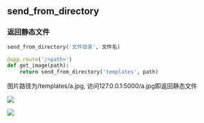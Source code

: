 <!--
 * @Description: 
 * @Version: 1.0
 * @Author: DaLao
 * @Email: dalao_li@163.com
 * @Date: 2021-11-13 19:15:39
 * @LastEditors: dalao
 * @LastEditTime: 2022-04-03 22:39:13
-->

## send_from_directory


### 返回静态文件

```py
send_from_directory('文件目录', 文件名)
```

```py
@app.route('/<path>')
def get_image(path):
    return send_from_directory('templates', path)
```

图片路径为/templates/a.jpg, 访问127.0.0.1:5000/a.jpg即返回静态文件

![](https://cdn.hurra.ltd/img/20211113191621.png)


![](https://cdn.hurra.ltd/img/20211113191826.png)
